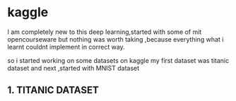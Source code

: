 # kaggle
I am completely new to this deep learning,started with some of
mit opencourseware but nothing was worth taking ,because 
everything what i learnt couldnt implement in correct way.

so i started working on some datasets on kaggle my first dataset 
was titanic dataset and next ,started with MNIST dataset 

## 1. TITANIC DATASET

